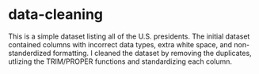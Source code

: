 # data-cleaning

This is a simple dataset listing all of the U.S. presidents.
The initial dataset contained columns with incorrect data types, extra white space, and non-standerdized formatting. 
I cleaned the dataset by removing the duplicates, utlizing the TRIM/PROPER functions and standardizing each column.  
